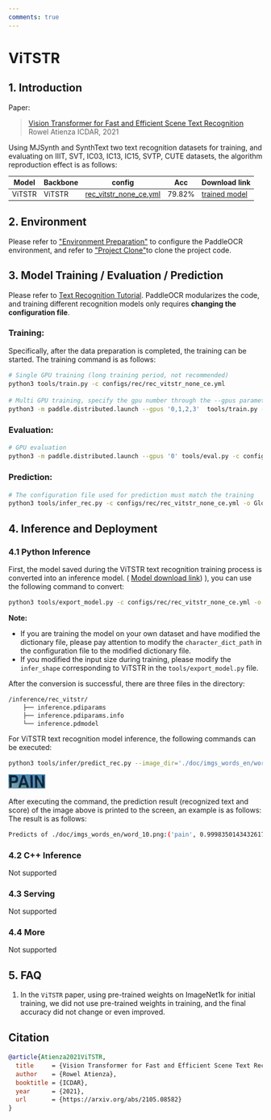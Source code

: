 ```yaml
---
comments: true
---
```


# ViTSTR
## 1. Introduction
Paper:
> [Vision Transformer for Fast and Efficient Scene Text Recognition](https://arxiv.org/abs/2105.08582)
> Rowel Atienza
> ICDAR, 2021

Using MJSynth and SynthText two text recognition datasets for training, and evaluating on IIIT, SVT, IC03, IC13, IC15, SVTP, CUTE datasets, the algorithm reproduction effect is as follows:

|Model|Backbone|config|Acc|Download link|
| --- | --- | --- | --- | --- |
|ViTSTR|ViTSTR|[rec_vitstr_none_ce.yml](../../configs/rec/rec_vitstr_none_ce.yml)|79.82%|[trained model](https://paddleocr.bj.bcebos.com/rec_vitstr_none_none_train.tar)|

## 2. Environment
Please refer to ["Environment Preparation"](../../ppocr/environment.en.md) to configure the PaddleOCR environment, and refer to ["Project Clone"](../../ppocr/blog/clone.en.md)to clone the project code.

## 3. Model Training / Evaluation / Prediction
Please refer to [Text Recognition Tutorial](../../ppocr/model_train/recognition.en.md). PaddleOCR modularizes the code, and training different recognition models only requires **changing the configuration file**.

### Training:
Specifically, after the data preparation is completed, the training can be started. The training command is as follows:

```bash
# Single GPU training (long training period, not recommended)
python3 tools/train.py -c configs/rec/rec_vitstr_none_ce.yml

# Multi GPU training, specify the gpu number through the --gpus parameter
python3 -m paddle.distributed.launch --gpus '0,1,2,3'  tools/train.py -c configs/rec/rec_vitstr_none_ce.yml
```

### Evaluation:
```bash
# GPU evaluation
python3 -m paddle.distributed.launch --gpus '0' tools/eval.py -c configs/rec/rec_vitstr_none_ce.yml -o Global.pretrained_model={path/to/weights}/best_accuracy
```

### Prediction:
```bash
# The configuration file used for prediction must match the training
python3 tools/infer_rec.py -c configs/rec/rec_vitstr_none_ce.yml -o Global.infer_img='./doc/imgs_words_en/word_10.png' Global.pretrained_model=./rec_vitstr_none_ce_train/best_accuracy
```

## 4. Inference and Deployment
### 4.1 Python Inference
First, the model saved during the ViTSTR text recognition training process is converted into an inference model. ( [Model download link](https://paddleocr.bj.bcebos.com/rec_vitstr_none_none_train.tar)) ), you can use the following command to convert:

```bash
python3 tools/export_model.py -c configs/rec/rec_vitstr_none_ce.yml -o Global.pretrained_model=./rec_vitstr_none_ce_train/best_accuracy  Global.save_inference_dir=./inference/rec_vitstr
```

**Note:**

- If you are training the model on your own dataset and have modified the dictionary file, please pay attention to modify the `character_dict_path` in the configuration file to the modified dictionary file.
- If you modified the input size during training, please modify the `infer_shape` corresponding to ViTSTR in the `tools/export_model.py` file.

After the conversion is successful, there are three files in the directory:
```
/inference/rec_vitstr/
    ├── inference.pdiparams
    ├── inference.pdiparams.info
    └── inference.pdmodel
```

For ViTSTR text recognition model inference, the following commands can be executed:

```bash
python3 tools/infer/predict_rec.py --image_dir='./doc/imgs_words_en/word_10.png' --rec_model_dir='./inference/rec_vitstr/' --rec_algorithm='ViTSTR' --rec_image_shape='1,224,224' --rec_char_dict_path='./ppocr/utils/EN_symbol_dict.txt'
```

![img](./images/word_10.png)

After executing the command, the prediction result (recognized text and score) of the image above is printed to the screen, an example is as follows:
The result is as follows:
```bash
Predicts of ./doc/imgs_words_en/word_10.png:('pain', 0.9998350143432617)
```

### 4.2 C++ Inference
Not supported

### 4.3 Serving
Not supported

### 4.4 More
Not supported

## 5. FAQ
1. In the `ViTSTR` paper, using pre-trained weights on ImageNet1k for initial training, we did not use pre-trained weights in training, and the final accuracy did not change or even improved.

## Citation
```bibtex
@article{Atienza2021ViTSTR,
  title     = {Vision Transformer for Fast and Efficient Scene Text Recognition},
  author    = {Rowel Atienza},
  booktitle = {ICDAR},
  year      = {2021},
  url       = {https://arxiv.org/abs/2105.08582}
}
```
